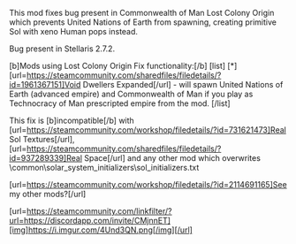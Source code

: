 This mod fixes bug present in Commonwealth of Man Lost Colony Origin which prevents United Nations of Earth from spawning, creating primitive Sol with xeno Human pops instead.

Bug present in Stellaris 2.7.2.

[b]Mods using Lost Colony Origin Fix functionality:[/b]
[list]
[*][url=https://steamcommunity.com/sharedfiles/filedetails/?id=1961367151]Void Dwellers Expanded[/url] - will spawn United Nations of Earth (advanced empire) and Commonwealth of Man if you play as Technocracy of Man prescripted empire from the mod.
[/list]

This fix is [b]incompatible[/b] with [url=https://steamcommunity.com/workshop/filedetails/?id=731621473]Real Sol Textures[/url], [url=https://steamcommunity.com/sharedfiles/filedetails/?id=937289339]Real Space[/url] and any other mod which overwrites \common\solar_system_initializers\sol_initializers.txt

[url=https://steamcommunity.com/workshop/filedetails/?id=2114691165]See my other mods?[/url]

[url=https://steamcommunity.com/linkfilter/?url=https://discordapp.com/invite/CMjnnET][img]https://i.imgur.com/4Und3QN.png[/img][/url]